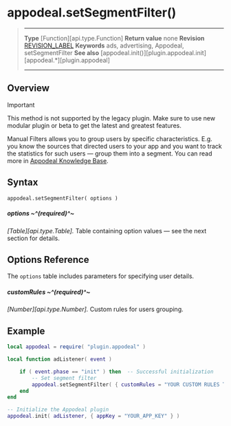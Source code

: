 # appodeal.setSegmentFilter()

> --------------------- ------------------------------------------------------------------------------------------
> __Type__              [Function][api.type.Function]
> __Return value__      none
> __Revision__          [REVISION_LABEL](REVISION_URL)
> __Keywords__          ads, advertising, Appodeal, setSegmentFilter
> __See also__          [appodeal.init()][plugin.appodeal.init]
>						[appodeal.*][plugin.appodeal]
> --------------------- ------------------------------------------------------------------------------------------


## Overview

<div class="guide-notebox-imp">
<div class="notebox-title-imp">Important</div>

This method is not supported by the legacy plugin. Make sure to use new modular plugin or beta to get the latest and greatest features.

</div>

Manual Filters allows you to group users by specific characteristics. E.g. you know the sources that directed users to your app and you want to track the statistics for such users — group them into a segment. You can read more in [Appodeal Knowledge Base](http://faq.appodeal.com/segments).


## Syntax

	appodeal.setSegmentFilter( options )

##### options ~^(required)^~
_[Table][api.type.Table]._ Table containing option values &mdash; see the next section for details.


## Options Reference

The `options` table includes parameters for specifying user details.

##### customRules ~^(required)^~
_[Number][api.type.Number]._ Custom rules for users grouping.


## Example

``````lua
local appodeal = require( "plugin.appodeal" )

local function adListener( event )

	if ( event.phase == "init" ) then  -- Successful initialization
		-- Set segment filter
		appodeal.setSegmentFilter( { customRules = "YOUR CUSTOM RULES TABLE HERE" } )
    end
end

-- Initialize the Appodeal plugin
appodeal.init( adListener, { appKey = "YOUR_APP_KEY" } )
``````
